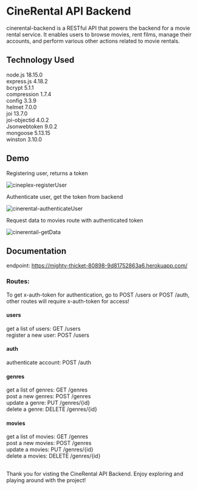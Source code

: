 
# CineRental API Backend

cinerental-backend is a RESTful API that powers the backend for a movie rental service. It enables users to browse movies, rent films, manage their accounts, and perform various other actions related to movie rentals.


## Technology Used
node.js 18.15.0  
express.js 4.18.2  
bcrypt 5.1.1  
compression 1.7.4  
config 3.3.9  
helmet 7.0.0   
joi 13.7.0  
joi-objectid 4.0.2  
Jsonwebtoken 9.0.2  
mongoose 5.13.15  
winston 3.10.0
## Demo

Registering user, returns a token

![cineplex-registerUser](https://github.com/DoanhTran03/cinerental-backend/assets/103083272/95c682ce-e439-4601-9635-26cab058a716)

Authenticate user, get the token from backend

![cinerental-authenticateUser](https://github.com/DoanhTran03/cinerental-backend/assets/103083272/e28be6a9-571c-468e-aafe-4e946f1bc154)

Request data to movies route with authenticated token

![cinerentail-getData](https://github.com/DoanhTran03/cinerental-backend/assets/103083272/3339ab38-2789-42c8-833d-fdb3da7d7ec1)


## Documentation

endpoint: https://mighty-thicket-80898-9d81752863a6.herokuapp.com/

### Routes:
To get x-auth-token for authentication, go to POST /users or POST /auth, other routes will require x-auth-token for access!
#### users
get a list of users: GET /users  
register a new user: POST /users

#### auth
authenticate account: POST /auth

#### genres
get a list of genres: GET /genres  
post a new genres: POST /genres  
update a genre: PUT /genres/{id}  
delete a genre: DELETE /genres/{id}

#### movies
get a list of movies: GET /genres  
post a new movies: POST /genres  
update a movies: PUT /genres/{id}  
delete a movies: DELETE /genres/{id}

##  
   
Thank you for visting the CineRental API Backend. Enjoy exploring and playing around with the project!




